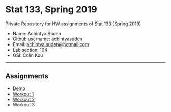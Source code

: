 # Stat 133, Spring 2019

Private Repository for HW assignments of Stat 133 (Spring 2019)

- Name: Achintya Suden
- Github username: achintyasuden
- Email: achintya.suden@hotmail.com
- Lab section: 104
- GSI: Colin Kou

-----

## Assignments

- [Demo](demo)
- [Workout 1](workout1)
- [Workout 2](workout2)
- Workout 3


